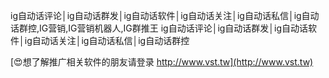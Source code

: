 ig自动话评论│ig自动话群发│ig自动话软件│ig自动话关注│ig自动话私信│ig自动话群控,IG营销,IG营销机器人,IG群推王
ig自动话评论│ig自动话群发│ig自动话软件│ig自动话关注│ig自动话私信│ig自动话群控

[😍想了解推广相关软件的朋友请登录 http://www.vst.tw](http://www.vst.tw)



